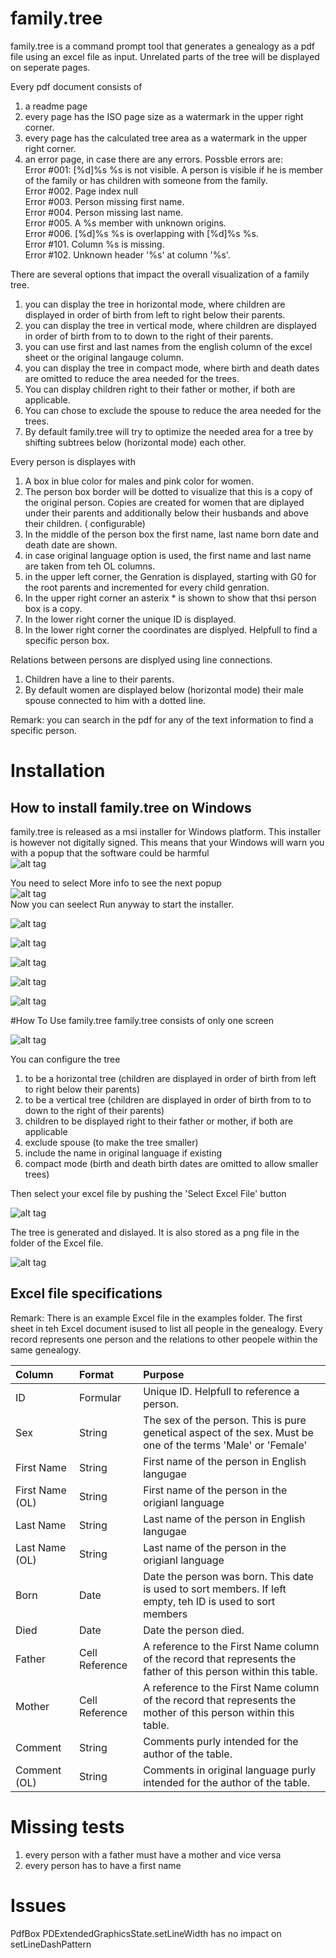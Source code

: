 # family.tree

family.tree is a command prompt tool that generates a genealogy as a pdf file using an excel file as input.
Unrelated parts of the tree will be displayed on seperate pages.

Every pdf document consists of

1. a readme page
1. every page has the ISO page size as a watermark in the upper right corner.
1. every page has the calculated tree area as a watermark in the upper right corner.
1. an error page, in case there are any errors. Possble errors are:<br>
   Error #001: [%d]%s %s is not visible. A person is visible if he is member of the family or has children with someone
   from the family.<br>
   Error #002. Page index null<br>
   Error #003. Person missing first name.<br>
   Error #004. Person missing last name.<br>
   Error #005. A %s member with unknown origins.<br>
   Error #006. [%d]%s %s is overlapping with [%d]%s %s.<br>
   Error #101. Column %s is missing.<br>
   Error #102. Unknown header '%s' at column '%s'.<br>

There are several options that impact the overall visualization of a family tree.

1. you can display the tree in horizontal mode, where children are displayed in order of birth from left to right below
   their parents.
1. you can display the tree in vertical mode, where children are displayed in order of birth from to to down to the
   right of their parents.
1. you can use first and last names from the english column of the excel sheet or the original langauge column.
1. you can display the tree in compact mode, where birth and death dates are omitted to reduce the area needed for the
   trees.
1. You can display children right to their father or mother, if both are applicable.
1. You can chose to exclude the spouse to reduce the area needed for the trees.
1. By default family.tree will try to optimize the needed area for a tree by shifting subtrees below (horizontal mode)
   each other.

Every person is displayes with

1. A box in blue color for males and pink color for women.
1. The person box border will be dotted to visualize that this is a copy of the original person. Copies are created for
   women that are diplayed under their parents and additionally below their husbands and above their children. (
   configurable)
1. In the middle of the person box the first name, last name born date and death date are shown.
1. in case original language option is used, the first name and last name are taken from teh OL columns.
1. in the upper left corner, the Genration is displayed, starting with G0 for the root parents and incremented for every
   child genration.
1. In the upper right corner an asterix \* is shown to show that thsi person box is a copy.
1. In the lower right corner the unique ID is displayed.
1. In the lower right corner the coordinates are displyed. Helpfull to find a specific person box.

Relations between persons are displyed using line connections.

1. Children have a line to their parents.
1. By default women are displayed below (horizontal mode) their male spouse connected to him with a dotted line.

Remark: you can search in the pdf for any of the text information to find a specific person.

# Installation

## How to install family.tree on Windows

family.tree is released as a msi installer for Windows platform. This installer is however not digitally signed. This
means that your Windows will warn you with a popup that the software could be harmful  
![alt tag](https://github.com/kunterbunt2/family.tree/blob/main/media/installer-01.png)

You need to select More info to see the next popup  
![alt tag](https://github.com/kunterbunt2/family.tree/blob/main/media/installer-02.png)  
Now you can seelect Run anyway to start the installer.

![alt tag](https://github.com/kunterbunt2/family.tree/blob/main/media/installer-03.png)

![alt tag](https://github.com/kunterbunt2/family.tree/blob/main/media/installer-04.png)

![alt tag](https://github.com/kunterbunt2/family.tree/blob/main/media/installer-05.png)

![alt tag](https://github.com/kunterbunt2/family.tree/blob/main/media/installer-06.png)

![alt tag](https://github.com/kunterbunt2/family.tree/blob/main/media/installer-07.png)

#How To Use family.tree
family.tree consists of only one screen

![alt tag](https://github.com/kunterbunt2/family.tree/blob/main/media/family.tree-01.png)

You can configure the tree

1. to be a horizontal tree (children are displayed in order of birth from left to right below their parents)
2. to be a vertical tree (children are displayed in order of birth from to to down to the right of their parents)
3. children to be displayed right to their father or mother, if both are applicable
4. exclude spouse (to make the tree smaller)
5. include the name in original language if existing
6. compact mode (birth and death birth dates are omitted to allow smaller trees)

Then select your excel file by pushing the 'Select Excel File' button

![alt tag](https://github.com/kunterbunt2/family.tree/blob/main/media/family.tree-02.png)

The tree is generated and dislayed. It is also stored as a png file in the folder of the Excel file.

![alt tag](https://github.com/kunterbunt2/family.tree/blob/main/media/family.tree-03.png)

## Excel file specifications

Remark: There is an example Excel file in the examples folder.
The first sheet in teh Excel document isused to list all people in the genealogy.
Every record represents one person and the relations to other peopele within the same genealogy.

| Column          | Format         | Purpose                                                                                                         |
|:----------------|:---------------|:----------------------------------------------------------------------------------------------------------------|
| ID              | Formular       | Unique ID. Helpfull to reference a person.                                                                      |
| Sex             | String         | The sex of the person. This is pure genetical aspect of the sex. Must be one of the terms 'Male' or 'Female'    |
| First Name      | String         | First name of the person in English langugae                                                                    |
| First Name (OL) | String         | First name of the person in the origianl language                                                               |
| Last Name       | String         | Last name of the person in English langugae                                                                     |
| Last Name (OL)  | String         | Last name of the person in the origianl language                                                                |
| Born            | Date           | Date the person was born. This date is used to sort members. If left empty, teh ID is used to sort members      |
| Died            | Date           | Date the person died.                                                                                           |
| Father          | Cell Reference | A reference to the First Name column of the record that represents the father of this person within this table. |
| Mother          | Cell Reference | A reference to the First Name column of the record that represents the mother of this person within this table. |
| Comment         | String         | Comments purly intended for the author of the table.                                                            |
| Comment (OL)    | String         | Comments in original language purly intended for the author of the table.                                       |

# Missing tests

1. every person with a father must have a mother and vice versa
2. every person has to have a first name

# Issues

PdfBox PDExtendedGraphicsState.setLineWidth has no impact on setLineDashPattern
